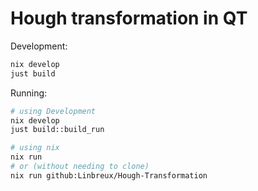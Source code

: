 # Hough transformation in QT

Development:
```bash
nix develop
just build
```
Running:
```bash
# using Development
nix develop
just build::build_run

# using nix
nix run
# or (without needing to clone)
nix run github:Linbreux/Hough-Transformation
```
